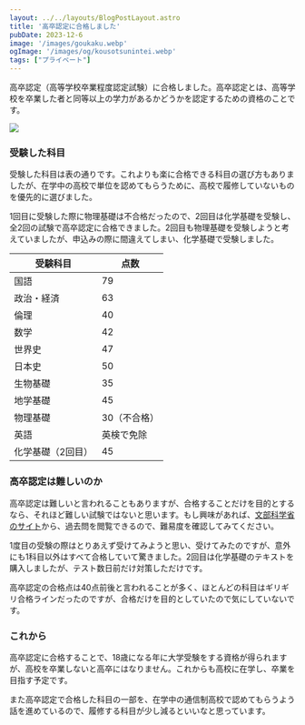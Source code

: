 ```yaml
---
layout: ../../layouts/BlogPostLayout.astro
title: '高卒認定に合格しました'
pubDate: 2023-12-6
image: '/images/goukaku.webp'
ogImage: '/images/og/kousotsunintei.webp'
tags: ["プライベート"]
---
```


高卒認定（高等学校卒業程度認定試験）に合格しました。高卒認定とは、高等学校を卒業した者と同等以上の学力があるかどうかを認定するための資格のことです。

![](/images/gokaku-konin.webp)

### 受験した科目
受験した科目は表の通りです。これよりも楽に合格できる科目の選び方もありましたが、在学中の高校で単位を認めてもらうために、高校で履修していないものを優先的に選びました。

1回目に受験した際に物理基礎は不合格だったので、2回目は化学基礎を受験し、全2回の試験で高卒認定に合格できました。2回目も物理基礎を受験しようと考えていましたが、申込みの際に間違えてしまい、化学基礎で受験しました。

| 受験科目 | 点数 |
| ---- | ---- |
| 国語 | 79 |
| 政治・経済 | 63 |
| 倫理 | 40 |
| 数学 | 42 |
| 世界史 | 47 |
| 日本史 | 50 |
| 生物基礎 | 35 |
| 地学基礎 | 45 |
| 物理基礎 | 30（不合格） |
| 英語 | 英検で免除 |
| 化学基礎（2回目） | 45 |

### 高卒認定は難しいのか
高卒認定は難しいと言われることもありますが、合格することだけを目的とするなら、それほど難しい試験ではないと思います。もし興味があれば、[文部科学省のサイト](https://www.mext.go.jp/a_menu/koutou/shiken/1421021.htm)から、過去問を閲覧できるので、難易度を確認してみてください。

1度目の受験の際はとりあえず受けてみようと思い、受けてみたのですが、意外にも1科目以外はすべて合格していて驚きました。2回目は化学基礎のテキストを購入しましたが、テスト数日前だけ対策しただけです。

高卒認定の合格点は40点前後と言われることが多く、ほとんどの科目はギリギリ合格ラインだったのですが、合格だけを目的としていたので気にしていないです。

### これから
高卒認定に合格することで、18歳になる年に大学受験をする資格が得られますが、高校を卒業しないと高卒にはなりません。これからも高校に在学し、卒業を目指す予定です。

また高卒認定で合格した科目の一部を、在学中の通信制高校で認めてもらうよう話を進めているので、履修する科目が少し減るといいなと思っています。
